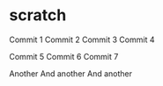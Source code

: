 # scratch

Commit 1
Commit 2
Commit 3
Commit 4


Commit 5
Commit 6
Commit 7

Another
And another
And another